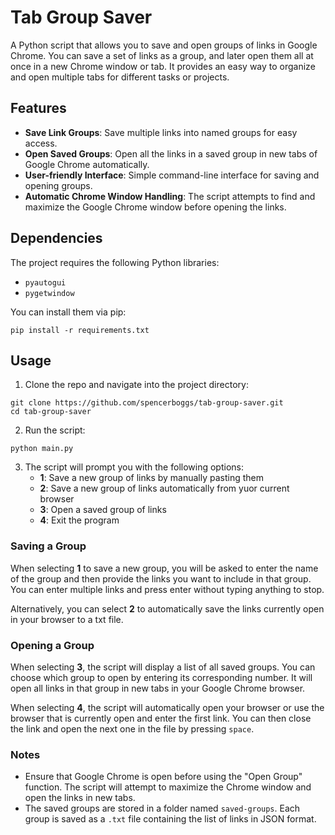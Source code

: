 # Tab Group Saver

A Python script that allows you to save and open groups of links in Google Chrome. You can save a set of links as a group, and later open them all at once in a new Chrome window or tab. It provides an easy way to organize and open multiple tabs for different tasks or projects.

## Features
* **Save Link Groups**: Save multiple links into named groups for easy access.
* **Open Saved Groups**: Open all the links in a saved group in new tabs of Google Chrome automatically.
* **User-friendly Interface**: Simple command-line interface for saving and opening groups.
* **Automatic Chrome Window Handling**: The script attempts to find and maximize the Google Chrome window before opening the links.

## Dependencies
The project requires the following Python libraries:
* `pyautogui`
* `pygetwindow`

You can install them via pip:
```
pip install -r requirements.txt
```

## Usage
1. Clone the repo and navigate into the project directory:
```
git clone https://github.com/spencerboggs/tab-group-saver.git 
cd tab-group-saver
```

2. Run the script:
```
python main.py
```


3. The script will prompt you with the following options:
   - **1**: Save a new group of links by manually pasting them
   - **2**: Save a new group of links automatically from yuor current browser
   - **3**: Open a saved group of links
   - **4**: Exit the program

### Saving a Group
When selecting **1** to save a new group, you will be asked to enter the name of the group and then provide the links you want to include in that group. You can enter multiple links and press enter without typing anything to stop.

Alternatively, you can select **2** to automatically save the links currently open in your browser to a txt file.

### Opening a Group
When selecting **3**, the script will display a list of all saved groups. You can choose which group to open by entering its corresponding number. It will open all links in that group in new tabs in your Google Chrome browser.

When selecting **4**, the script will automatically open your browser or use the browser that is currently open and enter the first link. You can then close the link and open the next one in the file by pressing `space`.

### Notes
* Ensure that Google Chrome is open before using the "Open Group" function. The script will attempt to maximize the Chrome window and open the links in new tabs.
* The saved groups are stored in a folder named `saved-groups`. Each group is saved as a `.txt` file containing the list of links in JSON format.
